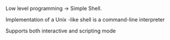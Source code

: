 Low level programming -> Simple Shell.


Implementation of a Unix -like shell is a command-line interpreter
 
Supports both interactive and scripting mode 

